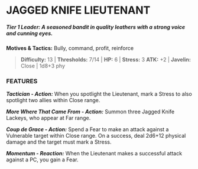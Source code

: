 # JAGGED KNIFE LIEUTENANT

##### **Tier 1 Leader:** *A seasoned bandit in quality leathers with a strong voice and cunning eyes.*

**Motives & Tactics:** Bully, command, profit, reinforce

> **Difficulty:** 13 | **Thresholds:** 7/14 | **HP:** 6 | **Stress:** 3
> **ATK:** +2 | **Javelin:** Close | 1d8+3 phy

### FEATURES

***Tactician - Action:*** When you spotlight the Lieutenant, mark a Stress to also spotlight two allies within Close range.

***More Where That Came From - Action:*** Summon three Jagged Knife Lackeys, who appear at Far range.

***Coup de Grace - Action:*** Spend a Fear to make an attack against a Vulnerable target within Close range. On a success, deal 2d6+12 physical damage and the target must mark a Stress.

***Momentum - Reaction:*** When the Lieutenant makes a successful attack against a PC, you gain a Fear.
